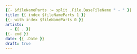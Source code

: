 ```yaml
---
{{- $fileNameParts := split .File.BaseFileName " - " }}
title: {{ index $fileNameParts 1 }}
{{- with index $fileNameParts 0 }}
artists: 
  - {{ . }}
{{- end }}
date: {{ .Date }}
draft: true
---
```

